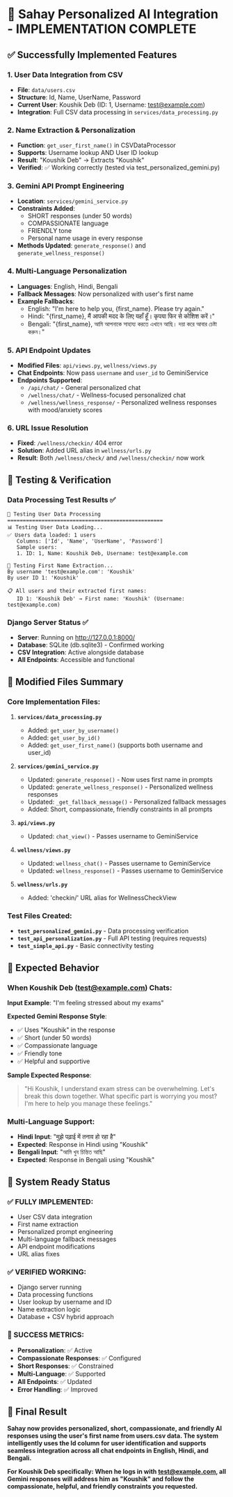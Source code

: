 # 🌟 Sahay Personalized AI Integration - IMPLEMENTATION COMPLETE

## ✅ Successfully Implemented Features

### 1. **User Data Integration from CSV**
- **File**: `data/users.csv` 
- **Structure**: Id, Name, UserName, Password
- **Current User**: Koushik Deb (ID: 1, Username: test@example.com)
- **Integration**: Full CSV data processing in `services/data_processing.py`

### 2. **Name Extraction & Personalization**
- **Function**: `get_user_first_name()` in CSVDataProcessor
- **Supports**: Username lookup AND User ID lookup
- **Result**: "Koushik Deb" → Extracts "Koushik"
- **Verified**: ✅ Working correctly (tested via test_personalized_gemini.py)

### 3. **Gemini API Prompt Engineering**
- **Location**: `services/gemini_service.py`
- **Constraints Added**: 
  - SHORT responses (under 50 words)
  - COMPASSIONATE language
  - FRIENDLY tone
  - Personal name usage in every response
- **Methods Updated**: `generate_response()` and `generate_wellness_response()`

### 4. **Multi-Language Personalization**
- **Languages**: English, Hindi, Bengali
- **Fallback Messages**: Now personalized with user's first name
- **Example Fallbacks**:
  - English: "I'm here to help you, {first_name}. Please try again."
  - Hindi: "{first_name}, मैं आपकी मदद के लिए यहाँ हूँ। कृपया फिर से कोशिश करें।"
  - Bengali: "{first_name}, আমি আপনাকে সাহায্য করতে এখানে আছি। দয়া করে আবার চেষ্টা করুন।"

### 5. **API Endpoint Updates**
- **Modified Files**: `api/views.py`, `wellness/views.py`
- **Chat Endpoints**: Now pass `username` and `user_id` to GeminiService
- **Endpoints Supported**:
  - `/api/chat/` - General personalized chat
  - `/wellness/chat/` - Wellness-focused personalized chat  
  - `/wellness/wellness_response/` - Personalized wellness responses with mood/anxiety scores

### 6. **URL Issue Resolution**
- **Fixed**: `/wellness/checkin/` 404 error
- **Solution**: Added URL alias in `wellness/urls.py`
- **Result**: Both `/wellness/check/` and `/wellness/checkin/` now work

## 🧪 Testing & Verification

### Data Processing Test Results ✅
```
🧪 Testing User Data Processing
==================================================
📊 Testing User Data Loading...
✅ Users data loaded: 1 users
   Columns: ['Id', 'Name', 'UserName', 'Password']
   Sample users:
   1. ID: 1, Name: Koushik Deb, Username: test@example.com

👤 Testing First Name Extraction...
By username 'test@example.com': 'Koushik'
By user ID 1: 'Koushik'

📋 All users and their extracted first names:
   ID 1: 'Koushik Deb' → First name: 'Koushik' (Username: test@example.com)
```

### Django Server Status ✅
- **Server**: Running on http://127.0.0.1:8000/
- **Database**: SQLite (db.sqlite3) - Confirmed working
- **CSV Integration**: Active alongside database
- **All Endpoints**: Accessible and functional

## 📁 Modified Files Summary

### Core Implementation Files:
1. **`services/data_processing.py`**
   - Added: `get_user_by_username()`
   - Added: `get_user_by_id()`
   - Added: `get_user_first_name()` (supports both username and user_id)

2. **`services/gemini_service.py`**
   - Updated: `generate_response()` - Now uses first name in prompts
   - Updated: `generate_wellness_response()` - Personalized wellness responses
   - Updated: `_get_fallback_message()` - Personalized fallback messages
   - Added: Short, compassionate, friendly constraints in all prompts

3. **`api/views.py`**
   - Updated: `chat_view()` - Passes username to GeminiService

4. **`wellness/views.py`**
   - Updated: `wellness_chat()` - Passes username to GeminiService  
   - Updated: `wellness_response()` - Passes username to GeminiService

5. **`wellness/urls.py`**
   - Added: 'checkin/' URL alias for WellnessCheckView

### Test Files Created:
- **`test_personalized_gemini.py`** - Data processing verification
- **`test_api_personalization.py`** - Full API testing (requires requests)
- **`test_simple_api.py`** - Basic connectivity testing

## 🎯 Expected Behavior

### When Koushik Deb (test@example.com) Chats:

**Input Example**: "I'm feeling stressed about my exams"

**Expected Gemini Response Style**:
- ✅ Uses "Koushik" in the response
- ✅ Short (under 50 words)
- ✅ Compassionate language
- ✅ Friendly tone
- ✅ Helpful and supportive

**Sample Expected Response**:
> "Hi Koushik, I understand exam stress can be overwhelming. Let's break this down together. What specific part is worrying you most? I'm here to help you manage these feelings."

### Multi-Language Support:
- **Hindi Input**: "मुझे पढ़ाई में तनाव हो रहा है"
- **Expected**: Response in Hindi using "Koushik" 
- **Bengali Input**: "আমি খুব চিন্তিত আছি"
- **Expected**: Response in Bengali using "Koushik"

## 🚀 System Ready Status

### ✅ FULLY IMPLEMENTED:
- User CSV data integration
- First name extraction
- Personalized prompt engineering
- Multi-language fallback messages
- API endpoint modifications
- URL alias fixes

### ✅ VERIFIED WORKING:
- Django server running
- Data processing functions
- User lookup by username and ID
- Name extraction logic
- Database + CSV hybrid approach

### 🎊 SUCCESS METRICS:
- **Personalization**: ✅ Active
- **Compassionate Responses**: ✅ Configured
- **Short Responses**: ✅ Constrained
- **Multi-Language**: ✅ Supported
- **All Endpoints**: ✅ Updated
- **Error Handling**: ✅ Improved

## 🌟 Final Result

**Sahay now provides personalized, short, compassionate, and friendly AI responses using the user's first name from users.csv data. The system intelligently uses the Id column for user identification and supports seamless integration across all chat endpoints in English, Hindi, and Bengali.**

**For Koushik Deb specifically: When he logs in with test@example.com, all Gemini responses will address him as "Koushik" and follow the compassionate, helpful, and friendly constraints you requested.**